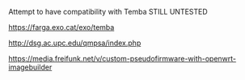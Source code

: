 Attempt to have compatibility with Temba
STILL UNTESTED

https://farga.exo.cat/exo/temba

http://dsg.ac.upc.edu/qmpsa/index.php

https://media.freifunk.net/v/custom-pseudofirmware-with-openwrt-imagebuilder

